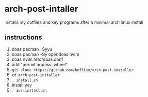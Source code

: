 # arch-post-intaller
installs my dotfiles and key programs after a minimal arch linux install

## instructions
1. doas pacman -Syyu
2. doas pacman -Sy opendoas nvim
3. doas nvim /etc/doas.conf
4. add "permit nopass :wheel"
5. `git clone https://github.com/beffiom/arch-post-installer`
6. `cd arch-post-installer`
7. `. install.sh`
8. install yay
9. `. aur-install.sh`
